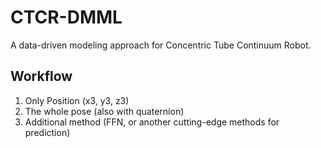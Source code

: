 # CTCR-DMML
A data-driven modeling approach for Concentric Tube Continuum Robot.

## Workflow
1. Only Position (x3, y3, z3) 
2. The whole pose (also with quaternion)
3. Additional method (FFN, or another cutting-edge methods for prediction)